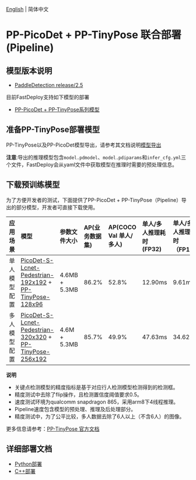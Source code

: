 [English](README_EN.md) | 简体中文
# PP-PicoDet + PP-TinyPose 联合部署(Pipeline)

## 模型版本说明

- [PaddleDetection release/2.5](https://github.com/PaddlePaddle/PaddleDetection/tree/release/2.5)

目前FastDeploy支持如下模型的部署

- [PP-PicoDet + PP-TinyPose系列模型](https://github.com/PaddlePaddle/PaddleDetection/tree/release/2.5/configs/keypoint/tiny_pose/README.md)

## 准备PP-TinyPose部署模型

PP-TinyPose以及PP-PicoDet模型导出，请参考其文档说明[模型导出](https://github.com/PaddlePaddle/PaddleDetection/blob/release/2.5/deploy/EXPORT_MODEL.md)  

**注意**:导出的推理模型包含`model.pdmodel`、`model.pdiparams`和`infer_cfg.yml`三个文件，FastDeploy会从yaml文件中获取模型在推理时需要的预处理信息。

## 下载预训练模型

为了方便开发者的测试，下面提供了PP-PicoDet + PP-TinyPose（Pipeline）导出的部分模型，开发者可直接下载使用。

| 应用场景                         |  模型                                 | 参数文件大小 |  AP(业务数据集) | AP(COCO Val 单人/多人) | 单人/多人推理耗时 (FP32) | 单人/多人推理耗时（FP16) |
|:-------------------------------|:--------------------------------- |:----- |:----- | :----- | :----- | :----- |
| 单人模型配置 |[PicoDet-S-Lcnet-Pedestrian-192x192](https://bj.bcebos.com/paddlehub/fastdeploy/PP_PicoDet_V2_S_Pedestrian_192x192_infer.tgz) + [PP-TinyPose-128x96](https://bj.bcebos.com/paddlehub/fastdeploy/PP_TinyPose_128x96_infer.tgz) | 4.6MB + 5.3MB | 86.2% | 52.8% | 12.90ms | 9.61ms |
| 多人模型配置 |[PicoDet-S-Lcnet-Pedestrian-320x320](https://bj.bcebos.com/paddlehub/fastdeploy/PP_PicoDet_V2_S_Pedestrian_320x320_infer.tgz) + [PP-TinyPose-256x192](https://bj.bcebos.com/paddlehub/fastdeploy/PP_TinyPose_256x192_infer.tgz)  | 4.6M + 5.3MB | 85.7% | 49.9% | 47.63ms | 34.62ms |

**说明**
- 关键点检测模型的精度指标是基于对应行人检测模型检测得到的检测框。
- 精度测试中去除了flip操作，且检测置信度阈值要求0.5。
- 速度测试环境为qualcomm snapdragon 865，采用arm8下4线程推理。
- Pipeline速度包含模型的预处理、推理及后处理部分。
- 精度测试中，为了公平比较，多人数据去除了6人以上（不含6人）的图像。

更多信息请参考：[PP-TinyPose 官方文档](https://github.com/PaddlePaddle/PaddleDetection/tree/release/2.5/configs/keypoint/tiny_pose/README.md)

## 详细部署文档

- [Python部署](python)
- [C++部署](cpp)
